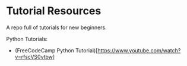 # Tutorial Resources
A repo full of tutorials for new beginners.

Python Tutorials:

- (FreeCodeCamp Python Tutorial)[https://www.youtube.com/watch?v=rfscVS0vtbw]
